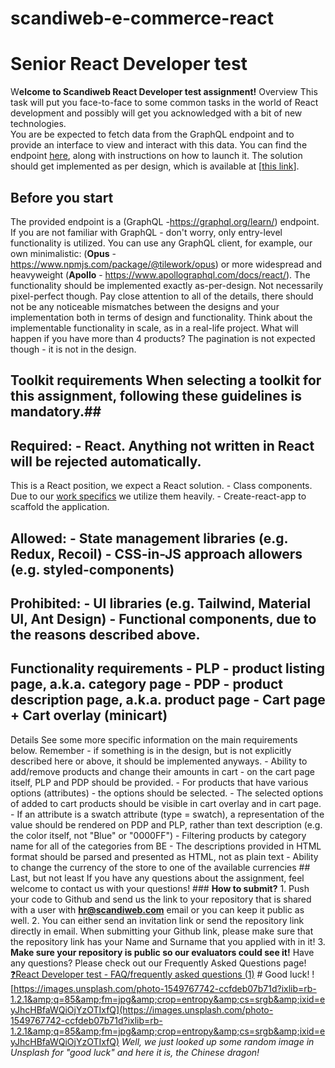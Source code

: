 # scandiweb-e-commerce-react
# Senior React Developer test  
W**elcome to Scandiweb React Developer test assignment!**
Overview  This task will put you face-to-face to some common tasks in the world of React development and possibly will get you acknowledged with a bit of new technologies.  
You are be expected to fetch data from the GraphQL endpoint and to provide an interface to view and interact with this data. You can find the endpoint [here](https://github.com/scandiweb/junior-react-endpoint), along with instructions on how to launch it. 
The solution should get implemented as per design, which is available at [[this link](https://www.figma.com/file/MSyCAqVy1UgNap0pvqH6H3/Junior-Frontend-Test-Designs-Public?node-id=0%3A1)]. 
## Before you start ##
The provided endpoint is a (GraphQL -https://graphql.org/learn/) endpoint. If you are not familiar with GraphQL - don't worry, only entry-level functionality is utilized. You can use any GraphQL client, for example, our own minimalistic:  (**Opus** - https://www.npmjs.com/package/@tilework/opus) or more widespread and heavyweight (**Apollo** - https://www.apollographql.com/docs/react/).
The functionality should be implemented exactly as-per-design. Not necessarily pixel-perfect though. Pay close attention to all of the details, there should not be any noticeable mismatches between the designs and your implementation both in terms of design and functionality.
Think about the implementable functionality in scale, as in a real-life project. What will happen if you have more than 4 products? 
The pagination is not expected though - it is not in the design.
## Toolkit requirements  When selecting a toolkit for this assignment, following these guidelines is mandatory.##
## Required:  - React. Anything not written in React will be rejected automatically.
This is a React position, we expect a React solution. - Class components. Due to our [work specifics]([https://docs.scandipwa.com/stack/override-mechanism/extending-javascript](https://docs.scandipwa.com/developing-with-scandi/override-mechanism/extending-javascript)) we utilize them heavily. - Create-react-app to scaffold the application.  
## Allowed:  - State management libraries (e.g. Redux, Recoil) - CSS-in-JS approach allowers (e.g. styled-components)
## Prohibited:  - UI libraries (e.g. Tailwind, Material UI, Ant Design) - Functional components, due to the reasons described above.
## Functionality requirements  - PLP - product listing page, a.k.a. category page - PDP - product description page, a.k.a. product page - Cart page + Cart overlay (minicart)
 Details  See some more specific information on the main requirements below. Remember - if something is in the design, but is not explicitly described here or above, it should be implemented anyways.  - Ability to add/remove products and change their amounts in cart - on the cart page itself, PLP and PDP should be provided. - For products that have various options (attributes) - the options should be selected. - The selected options of added to cart products should be visible in cart overlay and in cart page. - If an attribute is a swatch attribute (type = swatch), a representation of the value should be rendered on PDP and PLP, rather than text description (e.g. the color itself, not "Blue" or "0000FF") - Filtering products by category name for all of the categories from BE - The descriptions provided in HTML format should be parsed and presented as HTML, not as plain text - Ability to change the currency of the store to one of the available currencies  ## Last, but not least  If you have any questions about the assignment, feel welcome to contact us with your questions!  ### **How to submit?**  1. Push your code to Github and send us the link to your repository that is shared with a user with **hr@scandiweb.com** email or you can keep it public as well. 2. You can either send an invitation link or send the repository link directly in email. When submitting your Github link, please make sure that the repository link has your Name and Surname that you applied with in it! 3. **Make sure your repository is public so our evaluators could see it!**  Have any questions? Please check out our Frequently Asked Questions page!   [❓React Developer test - FAQ/frequently asked questions (1)](https://www.notion.so/8b0feb4481a549bc81f6be9826902125)  # Good luck!  ![https://images.unsplash.com/photo-1549767742-ccfdeb07b71d?ixlib=rb-1.2.1&amp;q=85&amp;fm=jpg&amp;crop=entropy&amp;cs=srgb&amp;ixid=eyJhcHBfaWQiOjYzOTIxfQ](https://images.unsplash.com/photo-1549767742-ccfdeb07b71d?ixlib=rb-1.2.1&amp;q=85&amp;fm=jpg&amp;crop=entropy&amp;cs=srgb&amp;ixid=eyJhcHBfaWQiOjYzOTIxfQ)  *Well, we just looked up some random image in Unsplash for "good luck" and here it is, the Chinese dragon!*
